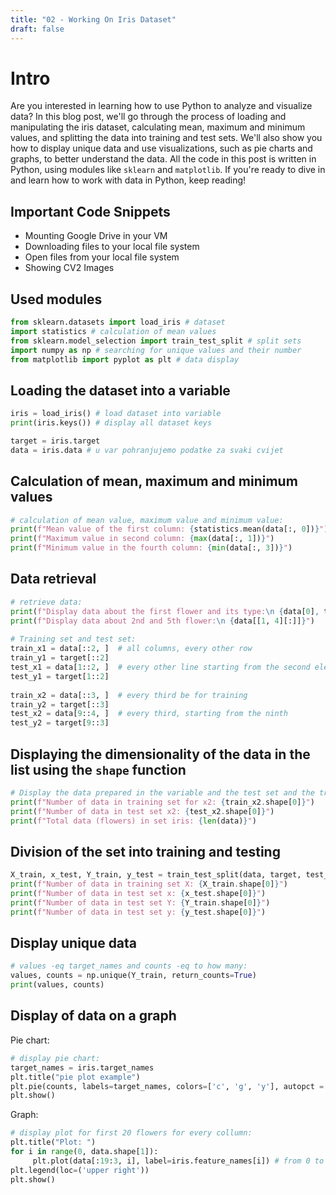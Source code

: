 ```yaml
---
title: "02 - Working On Iris Dataset"
draft: false
---
```


# Intro

Are you interested in learning how to use Python to analyze and visualize data? In this blog post, we'll go through the process of loading and manipulating the iris dataset, calculating mean, maximum and minimum values, and splitting the data into training and test sets. We'll also show you how to display unique data and use visualizations, such as pie charts and graphs, to better understand the data. All the code in this post is written in Python, using modules like `sklearn` and `matplotlib`. If you're ready to dive in and learn how to work with data in Python, keep reading!

## Important Code Snippets
- Mounting Google Drive in your VM
- Downloading files to your local file system
- Open files from your local file system
- Showing CV2 Images

## Used modules

```Python
from sklearn.datasets import load_iris # dataset
import statistics # calculation of mean values
from sklearn.model_selection import train_test_split # split sets
import numpy as np # searching for unique values and their number
from matplotlib import pyplot as plt # data display
```

## Loading the dataset into a variable

```Python
iris = load_iris() # load dataset into variable
print(iris.keys()) # display all dataset keys

target = iris.target
data = iris.data # u var pohranjujemo podatke za svaki cvijet
```

## Calculation of mean, maximum and minimum values

```Python
# calculation of mean value, maximum value and minimum value:
print(f"Mean value of the first column: {statistics.mean(data[:, 0])}")
print(f"Maximum value in second column: {max(data[:, 1])}")
print(f"Minimum value in the fourth column: {min(data[:, 3])}")
```

## Data retrieval

```Python
# retrieve data:  
print(f"Display data about the first flower and its type:\n {data[0], target[0], iris.target_names[0]}")  
print(f"Display data about 2nd and 5th flower:\n {data[[1, 4][:]]}")  
  
# Training set and test set:  
train_x1 = data[::2, ]  # all columns, every other row  
train_y1 = target[::2]  
test_x1 = data[1::2, ]  # every other line starting from the second element  
test_y1 = target[1::2]  
  
train_x2 = data[::3, ]  # every third be for training  
train_y2 = target[::3]  
test_x2 = data[9::4, ]  # every third, starting from the ninth  
test_y2 = target[9::3]
```

## Displaying the dimensionality of the data in the list using the `shape` function

```Python
# Display the data prepared in the variable and the test set and the training set:  
print(f"Number of data in training set for x2: {train_x2.shape[0]}")  
print(f"Number of data in test set x2: {test_x2.shape[0]}")  
print(f"Total data (flowers) in set iris: {len(data)}")
```

## Division of the set into training and testing

```Python
X_train, x_test, Y_train, y_test = train_test_split(data, target, test_size=0.33, random_state=42)  
print(f"Number of data in training set X: {X_train.shape[0]}")  
print(f"Number of data in test set x: {x_test.shape[0]}")  
print(f"Number of data in test set Y: {Y_train.shape[0]}")  
print(f"Number of data in test set y: {y_test.shape[0]}")
```

## Display unique data

```Python
# values -eq target_names and counts -eq to how many:
values, counts = np.unique(Y_train, return_counts=True)  
print(values, counts)
```

## Display of data on a graph

Pie chart:
```Python
# display pie chart:
target_names = iris.target_names  
plt.title("pie plot example")  
plt.pie(counts, labels=target_names, colors=['c', 'g', 'y'], autopct = '%1.2f%%')  
plt.show()
```

Graph:
```Python
# display plot for first 20 flowers for every collumn:  
plt.title("Plot: ")  
for i in range(0, data.shape[1]):  
     plt.plot(data[:19:3, i], label=iris.feature_names[i]) # from 0 to 19, step 3 and for every collumn  
plt.legend(loc=('upper right'))  
plt.show()
```